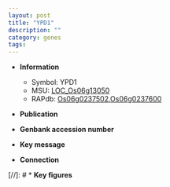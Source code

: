 ```yaml
---
layout: post
title: "YPD1"
description: ""
category: genes
tags: 
---
```


* **Information**  
    + Symbol: YPD1  
    + MSU: [LOC_Os06g13050](http://rice.uga.edu/cgi-bin/ORF_infopage.cgi?orf=LOC_Os06g13050)  
    + RAPdb: [Os06g0237502](http://rapdb.dna.affrc.go.jp/viewer/gbrowse_details/irgsp1?name=Os06g0237502),[Os06g0237600](http://rapdb.dna.affrc.go.jp/viewer/gbrowse_details/irgsp1?name=Os06g0237600)  

* **Publication**  

* **Genbank accession number**  

* **Key message**  

* **Connection**  

[//]: # * **Key figures**  


